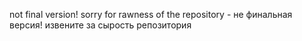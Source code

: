 not final version!
sorry for rawness of the repository -
не финальная версия! 
извените за сырость репозитория
